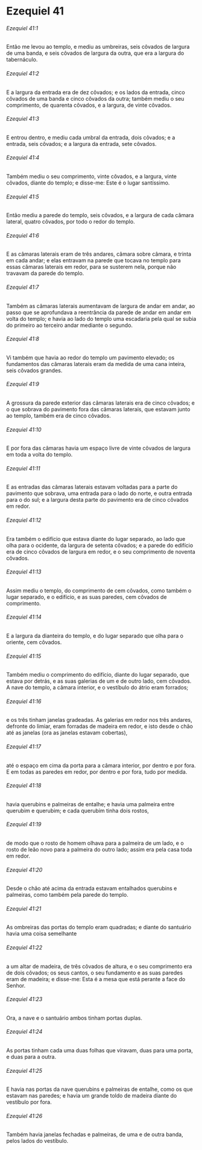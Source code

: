 # Ezequiel 41

###### Ezequiel 41:1

Então me levou ao templo, e mediu as umbreiras, seis côvados de largura de uma banda, e seis côvados de largura da outra, que era a largura do tabernáculo.

###### Ezequiel 41:2

E a largura da entrada era de dez côvados; e os lados da entrada, cinco côvados de uma banda e cinco côvados da outra; também mediu o seu comprimento, de quarenta côvados, e a largura, de vinte côvados.

###### Ezequiel 41:3

E entrou dentro, e mediu cada umbral da entrada, dois côvados; e a entrada, seis côvados; e a largura da entrada, sete côvados.

###### Ezequiel 41:4

Também mediu o seu comprimento, vinte côvados, e a largura, vinte côvados, diante do templo; e disse-me: Este é o lugar santíssimo.

###### Ezequiel 41:5

Então mediu a parede do templo, seis côvados, e a largura de cada câmara lateral, quatro côvados, por todo o redor do templo.

###### Ezequiel 41:6

E as câmaras laterais eram de três andares, câmara sobre câmara, e trinta em cada andar; e elas entravam na parede que tocava no templo para essas câmaras laterais em redor, para se susterem nela, porque não travavam da parede do templo.

###### Ezequiel 41:7

Também as câmaras laterais aumentavam de largura de andar em andar, ao passo que se aprofundava a reentrância da parede de andar em andar em volta do templo; e havia ao lado do templo uma escadaria pela qual se subia do primeiro ao terceiro andar mediante o segundo.

###### Ezequiel 41:8

Vi também que havia ao redor do templo um pavimento elevado; os fundamentos das câmaras laterais eram da medida de uma cana inteira, seis côvados grandes.

###### Ezequiel 41:9

A grossura da parede exterior das câmaras laterais era de cinco côvados; e o que sobrava do pavimento fora das câmaras laterais, que estavam junto ao templo, também era de cinco côvados.

###### Ezequiel 41:10

E por fora das câmaras havia um espaço livre de vinte côvados de largura em toda a volta do templo.

###### Ezequiel 41:11

E as entradas das câmaras laterais estavam voltadas para a parte do pavimento que sobrava, uma entrada para o lado do norte, e outra entrada para o do sul; e a largura desta parte do pavimento era de cinco côvados em redor.

###### Ezequiel 41:12

Era também o edifício que estava diante do lugar separado, ao lado que olha para o ocidente, da largura de setenta côvados; e a parede do edifício era de cinco côvados de largura em redor, e o seu comprimento de noventa côvados.

###### Ezequiel 41:13

Assim mediu o templo, do comprimento de cem côvados, como também o lugar separado, e o edifício, e as suas paredes, cem côvados de comprimento.

###### Ezequiel 41:14

E a largura da dianteira do templo, e do lugar separado que olha para o oriente, cem côvados.

###### Ezequiel 41:15

Também mediu o comprimento do edifício, diante do lugar separado, que estava por detrás, e as suas galerias de um e de outro lado, cem côvados. A nave do templo, a câmara interior, e o vestíbulo do átrio eram forrados;

###### Ezequiel 41:16

e os três tinham janelas gradeadas. As galerias em redor nos três andares, defronte do limiar, eram forradas de madeira em redor, e isto desde o chão até as janelas (ora as janelas estavam cobertas),

###### Ezequiel 41:17

até o espaço em cima da porta para a câmara interior, por dentro e por fora. E em todas as paredes em redor, por dentro e por fora, tudo por medida.

###### Ezequiel 41:18

havia querubins e palmeiras de entalhe; e havia uma palmeira entre querubim e querubim; e cada querubim tinha dois rostos,

###### Ezequiel 41:19

de modo que o rosto de homem olhava para a palmeira de um lado, e o rosto de leão novo para a palmeira do outro lado; assim era pela casa toda em redor.

###### Ezequiel 41:20

Desde o chão até acima da entrada estavam entalhados querubins e palmeiras, como também pela parede do templo.

###### Ezequiel 41:21

As ombreiras das portas do templo eram quadradas; e diante do santuário havia uma coisa semelhante

###### Ezequiel 41:22

a um altar de madeira, de três côvados de altura, e o seu comprimento era de dois côvados; os seus cantos, o seu fundamento e as suas paredes eram de madeira; e disse-me: Esta é a mesa que está perante a face do Senhor.

###### Ezequiel 41:23

Ora, a nave e o santuário ambos tinham portas duplas.

###### Ezequiel 41:24

As portas tinham cada uma duas folhas que viravam, duas para uma porta, e duas para a outra.

###### Ezequiel 41:25

E havia nas portas da nave querubins e palmeiras de entalhe, como os que estavam nas paredes; e havia um grande toldo de madeira diante do vestíbulo por fora.

###### Ezequiel 41:26

Também havia janelas fechadas e palmeiras, de uma e de outra banda, pelos lados do vestíbulo.

